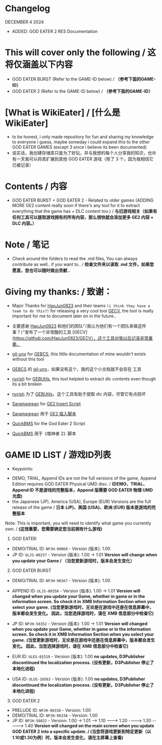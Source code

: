# Changelog
DECEMBER 4 2024
- ADDED: GOD EATER 2 RES Documentation

# This will cover only the following / 这将仅涵盖以下内容
- GOD EATER BURST (Refer to the GAME-ID below) / **（参考下面的GAME-ID）**
- GOD EATER 2 (Refer to the GAME-ID below) / **（参考下面的GAME-ID）**



# [What is WikiEater] / [什么是 WikiEater]
- to be honest, i only made repository for fun and sharing my knowledge to everyone i guess, maybe someday i could expand this to the other GOD EATER GAMES (except 3 since i believe its been documented)
- 说实话，我创建存储库只是为了好玩，并与我想的每个人分享我的知识，也许有一天我可以将其扩展到其他 GOD EATER 游戏（除了 3 个，因为我相信它已被记录）


# Contents / 内容
- GOD EATER BURST + GOD EATER 2 - Related to older games (ADDING MORE GE2 content really soon if there's any tool for it to extract everything that the game has + DLC content too.) / **与旧游戏相关（如果有任何工具可以提取游戏拥有的所有内容，那么很快就会添加更多 GE2 内容 + DLC 内容。）**



# Note / 笔记
- Check around the folders to read the .md files, You can always contribute as well.. if you want to.. / **检查文件夹以读取 .md 文件，如果您愿意，您也可以随时做出贡献..**


# Giving my thanks: / 致谢：
- Major Thanks for [HaoJun0823](https://github.com/HaoJun0823) and their teams `(i think they have a team to do this?)` for releasing a very cool tool [GECV](https://github.com/HaoJun0823/GECV), the tool is really important for me to document later on in the future..
- 主要感谢 [HaoJun0823](https://github.com/HaoJun0823) 和他们的团队“（我认为他们有一个团队来做这件事？）”发布了一个非常酷的工具 [GECV](https://github.com/HaoJun0823/GECV），这个工具对我以后记录非常重要。


- [gil-unx](https://github.com/gil-unx) for [GEBCS](https://github.com/gil-unx/GEBCS), this little documentation of mine wouldn't exists without this tool
- [GEBCS](https://github.com/gil-unx/GEBCS) 的 [gil-unx](https://github.com/gil-unx)，如果没有这个，我的这个小文档就不会存在 工具


- [nyrish](https://github.com/nyirsh) for [GEBUtils](https://github.com/nyirsh/GEBUtils), this tool helpled to extract dlc contents even though its a bit broken
- [nyrish](https://github.com/nyirsh) 为了 [GEBUtils](https://github.com/nyirsh/GEBUtils)，这个工具有助于提取 dlc 内容，尽管它有点损坏


- [Saramagrean](https://github.com/Saramagrean) for [GE2 Insert Script](https://github.com/Saramagrean/GE2-insert-script-tool)
- [Saramagrean](https://github.com/Saramagrean) 用于 [GE2 插入脚本](https://github.com/Saramagrean/GE2-insert-script-tool)


- [QuickBMS](https://aluigi.altervista.org/quickbms.htm) for the God Eater 2 Script
- [QuickBMS](https://aluigi.altervista.org/quickbms.htm) 用于《噬神者 2》脚本


# GAME ID LIST / 游戏ID列表
- Keypoints:
+ DEMO, TRIAL, Append IDs are not the full versions of the game, Append Edition requires GOD EATER Physical UMD disc. / **(DEMO、TRIAL、Append ID 不是游戏的完整版本，Append 版需要 GOD EATER 物理 UMD 光盘)**
+ the Japanese (JP), America (USA), Europe (EUR) Versions are the full release of the game / **日本 (JP)、美国 (USA)、欧洲 (EUR) 版本是游戏的完整版本**

Note:  This is important, you will need to identify what game you currently own. / **(这很重要，您需要确定您当前拥有什么游戏)**



1. GOD EATER:
- DEMO/TRIAL ID: `NPJH-90069` - Version (版本): 1.00
- JP ID: `ULJS-00237` - Version (版本): 1.00 -> 1.01
**Version will change when you update your Game / （当您更新游戏时，版本会发生变化）**

2. GOD EATER BURST
- DEMO/TRIAL ID: `NPJH-90167` - Version (版本): 1.00

- APPEND ID: `ULJS-00350` - Version (版本): 1.00 -> 1.01 
**Version will changed when you update your Game, whether in game or in the information screen. So check it in XMB Information Section when you select your game.**
**(当您更新游戏时，无论是在游戏中还是在信息屏幕中，版本都会发生变化。 因此，当您选择游戏时，请在 XMB 信息部分中检查它)**

- JP ID: `NPJH-50352` - Version (版本): 1.00 -> 1.01 
**Version will changed when you update your Game, whether in game or in the information screen. So check it in XMB Information Section when you select your game.**
**(当您更新游戏时，无论是在游戏中还是在信息屏幕中，版本都会发生变化。 因此，当您选择游戏时，请在 XMB 信息部分中检查它)**

- EUR ID: `ULES-01519` - Version (版本): 1.00
**no updates, D3Publisher discontinued the localization process.**
**(没有更新，D3Publisher 停止了本地化进程)**

- USA ID: `ULUS-10563` - Version (版本): 1.00
**no updates, D3Publisher discontinued the localization process.**
**(没有更新，D3Publisher 停止了本地化进程)**



3. GOD EATER 2
- PRELUDE ID: `NPJH-90338` - Version: 1.00
- DEMO/TRIAL ID: `NPJH-90338` - Version: 1.00
- JP ID: `NPJH-50832` - Version: 1.00 -> 1.01 --> 1.10 ---> 1.20 ----> 1.30 -----> 1.40
**Version will changed on the main screen when you update GOD EATER 2 into a specific update. / (当您将游戏更新到特定更新（以1.10或1.30为例）时，版本会发生变化，请在主屏幕上查看)**
